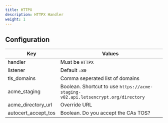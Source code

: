 ```yaml
---
title: HTTPX
description: HTTPX Handler
weight: 1
---
```


## Configuration


| Key                 | Values                                                                             |
|---------------------|------------------------------------------------------------------------------------|
| handler             | Must be `HTTPX`                                                                    |
| listener            | Default `:80`                                                                      |
| tls_domains         | Comma seperated list of domains                                                    |
| acme_staging        | Boolean. Shortcut to use `https://acme-staging-v02.api.letsencrypt.org/directory`  |
| acme_directory_url  | Override URL                                                                       |
| autocert_accept_tos | Boolean. Do you accept the CAs TOS?                                                |

